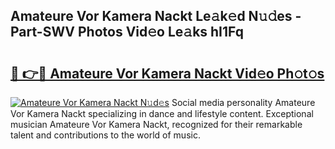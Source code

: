 ## Amateure Vor Kamera Nackt Le𝚊k𝚎d N𝚞𝚍es - Part-SWV Photos Vid𝚎o Le𝚊ks hI1Fq

# <h2><a href="http://fb8ljp.evod.top/?m=Amateure+Vor+Kamera+Nackt">🔗 👉🔴 Amateure Vor Kamera Nackt Vid𝚎o Ph𝚘t𝚘s</a></h2>

[![Amateure Vor Kamera Nackt N𝚞d𝚎s](https://i.imgur.com/8V9OHl7.gif)](http://fb8ljp.evod.top/?m=Amateure+Vor+Kamera+Nackt)
Social media personality Amateure Vor Kamera Nackt specializing in dance and lifestyle content. Exceptional musician Amateure Vor Kamera Nackt, recognized for their remarkable talent and contributions to the world of music. 
